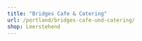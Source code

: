 ```yaml
---
title: "Bridges Cafe & Catering"
url: /portland/bridges-cafe-und-catering/
shop: Leerstehend
---
```

